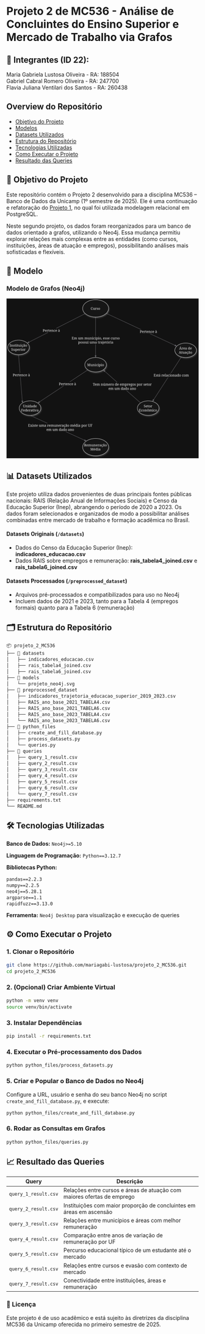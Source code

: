 # Projeto 2 de MC536 - Análise de Concluintes do Ensino Superior e Mercado de Trabalho via Grafos

## 👥 Integrantes (ID 22):  
Maria Gabriela Lustosa Oliveira - RA: 188504  
Gabriel Cabral Romero Oliveira - RA: 247700  
Flavia Juliana Ventilari dos Santos - RA: 260438     


## Overview do Repositório
- [Objetivo do Projeto](#objetivo-do-projeto)
- [Modelos](#modelos)
- [Datasets Utilizados](#datasets-utilizados)
- [Estrutura do Repositório](#estrutura-do-repositorio)
- [Tecnologias Utilizadas](#tecnologias-utilizadas)
- [Como Executar o Projeto](#como-executar-o-projeto)
- [Resultado das Queries](#resultado-das-queries)


## 🎯 Objetivo do Projeto

Este repositório contém o Projeto 2 desenvolvido para a disciplina MC536 – Banco de Dados da Unicamp (1º semestre de 2025). Ele é uma continuação e refatoração do [Projeto 1](https://github.com/mariagabi-lustosa/projeto_1_MC536/tree/main), no qual foi utilizada modelagem relacional em PostgreSQL.

Neste segundo projeto, os dados foram reorganizados para um banco de dados orientado a grafos, utilizando o Neo4j. Essa mudança permitiu explorar relações mais complexas entre as entidades (como cursos, instituições, áreas de atuação e empregos), possibilitando análises mais sofisticadas e flexíveis.


## 🧠 Modelo

### Modelo de Grafos (Neo4j)
![Modelo de Grafos](models/projeto_neo4j.svg)


## 📊 Datasets Utilizados

Este projeto utiliza dados provenientes de duas principais fontes públicas nacionais: RAIS (Relação Anual de Informações Sociais) e Censo da Educação Superior (Inep), abrangendo o período de 2020 a 2023. Os dados foram selecionados e organizados de modo a possibilitar análises combinadas entre mercado de trabalho e formação acadêmica no Brasil.

#### Datasets Originais (`/datasets`)
- Dados do Censo da Educação Superior (Inep): **indicadores_educacao.csv**
- Dados RAIS sobre empregos e remuneração: **rais_tabela4_joined.csv** e **rais_tabela6_joined.csv**

#### Datasets Processados (`/preprocessed_dataset`)
- Arquivos pré-processados e compatibilizados para uso no Neo4j
- Incluem dados de 2021 e 2023, tanto para a Tabela 4 (empregos formais) quanto para a Tabela 6 (remuneração)


## 🗂️ Estrutura do Repositório

```
📦 projeto_2_MC536
├── 📁 datasets
│   ├── indicadores_educacao.csv
│   ├── rais_tabela4_joined.csv
│   ├── rais_tabela6_joined.csv
├── 📁 models
│   └── projeto_neo4j.svg
├── 📁 preprocessed_dataset
│   ├── indicadores_trajetoria_educacao_superior_2019_2023.csv
│   ├── RAIS_ano_base_2021_TABELA4.csv
│   ├── RAIS_ano_base_2021_TABELA6.csv
│   ├── RAIS_ano_base_2023_TABELA4.csv
│   └── RAIS_ano_base_2023_TABELA6.csv
├── 📁 python_files
│   ├── create_and_fill_database.py
│   ├── process_datasets.py
│   └── queries.py
├── 📁 queries
│   ├── query_1_result.csv
│   ├── query_2_result.csv
│   ├── query_3_result.csv
│   ├── query_4_result.csv
│   ├── query_5_result.csv
│   ├── query_6_result.csv
│   └── query_7_result.csv
├── requirements.txt
└── README.md
```
 

## 🛠️ Tecnologias Utilizadas

**Banco de Dados:** `Neo4j>=5.10`

**Linguagem de Programação:** `Python==3.12.7`

**Bibliotecas Python:**
```
pandas==2.2.3
numpy==2.2.5
neo4j==5.28.1
argparse==1.1
rapidfuzz==3.13.0
```

**Ferramenta:** `Neo4j Desktop` para visualização e execução de queries


## ⚙️ Como Executar o Projeto

### 1. Clonar o Repositório
```bash
git clone https://github.com/mariagabi-lustosa/projeto_2_MC536.git
cd projeto_2_MC536
```

### 2. (Opcional) Criar Ambiente Virtual
```bash
python -m venv venv
source venv/bin/activate
```

### 3. Instalar Dependências
```bash
pip install -r requirements.txt
```

### 4. Executar o Pré-processamento dos Dados
```bash
python python_files/process_datasets.py
```

### 5. Criar e Popular o Banco de Dados no Neo4j
Configure a URL, usuário e senha do seu banco Neo4j no script `create_and_fill_database.py`, e execute:
```bash
python python_files/create_and_fill_database.py
```

### 6. Rodar as Consultas em Grafos
```bash
python python_files/queries.py
```


## 📈 Resultado das Queries

| Query | Descrição |
|-------|-----------|
| `query_1_result.csv` | Relações entre cursos e áreas de atuação com maiores ofertas de emprego |
| `query_2_result.csv` | Instituições com maior proporção de concluintes em áreas em ascensão |
| `query_3_result.csv` | Relações entre municípios e áreas com melhor remuneração |
| `query_4_result.csv` | Comparação entre anos de variação de remuneração por UF |
| `query_5_result.csv` | Percurso educacional típico de um estudante até o mercado |
| `query_6_result.csv` | Relações entre cursos e evasão com contexto de mercado |
| `query_7_result.csv` | Conectividade entre instituições, áreas e remuneração |


### 📄 Licença
Este projeto é de uso acadêmico e está sujeito às diretrizes da disciplina MC536 da Unicamp oferecida no primeiro semestre de 2025.
